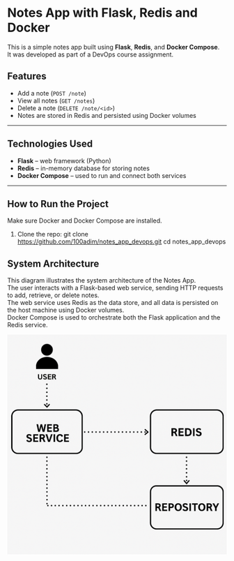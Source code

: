 # Notes App with Flask, Redis and Docker

This is a simple notes app built using **Flask**, **Redis**, and **Docker Compose**.  
It was developed as part of a DevOps course assignment.

## Features

- Add a note (`POST /note`)
- View all notes (`GET /notes`)
- Delete a note (`DELETE /note/<id>`)
- Notes are stored in Redis and persisted using Docker volumes

---

## Technologies Used

- **Flask** – web framework (Python)
- **Redis** – in-memory database for storing notes
- **Docker Compose** – used to run and connect both services

---

## How to Run the Project

Make sure Docker and Docker Compose are installed.

1. Clone the repo:
git clone https://github.com/100adim/notes_app_devops.git
cd notes_app_devops


## System Architecture

This diagram illustrates the system architecture of the Notes App.  
The user interacts with a Flask-based web service, sending HTTP requests to add, retrieve, or delete notes.  
The web service uses Redis as the data store, and all data is persisted on the host machine using Docker volumes.  
Docker Compose is used to orchestrate both the Flask application and the Redis service.

![Architecture](diagram.png)
